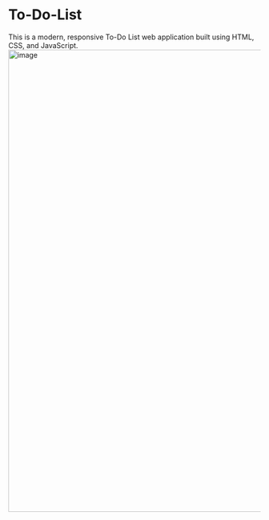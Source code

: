 # To-Do-List
This is a modern, responsive To-Do List web application built using HTML, CSS, and JavaScript.
<img width="1909" height="923" alt="image" src="https://github.com/user-attachments/assets/1a9485e8-3885-4589-844f-f2dc66b78b44" />

